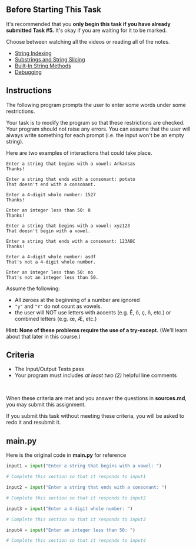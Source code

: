 ## Before Starting This Task

It's recommended that you **only begin this task if you have already submitted Task #5.** It's okay if you are waiting for it to be marked.

Choose between watching all the videos or reading all of the notes.

* [String Indexing](https://github.com/Kitchener-Waterloo-Collegiate-and-VS/ICS3U/blob/main/Unit%201/1.20%20String%20Indexing.md) 
* [Substrings and String Slicing](https://github.com/Kitchener-Waterloo-Collegiate-and-VS/ICS3U/blob/main/Unit%201/1.21%20Substrings%20and%20String%20Slicing.md)
* [Built-In String Methods](https://github.com/Kitchener-Waterloo-Collegiate-and-VS/ICS3U/blob/main/Unit%201/1.22%20String%20Methods.md)
* [Debugging](https://github.com/Kitchener-Waterloo-Collegiate-and-VS/ICS3U/blob/main/Unit%201/1.23%20Debugging.md)

## Instructions

The following program prompts the user to enter some words under some restrictions.

Your task is to modify the program so that these restrictions are checked. Your program should not raise any errors. You can assume that the user will always write something for each prompt (i.e. the input won't be an empty string).

Here are two examples of interactions that could take place.

```
Enter a string that begins with a vowel: Arkansas
Thanks!

Enter a string that ends with a consonant: potato
That doesn't end with a consonant.

Enter a 4-digit whole number: 1527
Thanks!

Enter an integer less than 50: 0
Thanks!
```

```
Enter a string that begins with a vowel: xyz123
That doesn't begin with a vowel.

Enter a string that ends with a consonant: 123ABC
Thanks!

Enter a 4-digit whole number: asdf
That's not a 4-digit whole number.

Enter an integer less than 50: no
That's not an integer less than 50.

```

Assume the following:
 * All zeroes at the beginning of a number are ignored 
 * `"y"` and `"Y"` do not count as vowels.
 * the user will NOT use letters with accents (e.g. É, ö, ç, ñ, etc.) or combined letters (e.g. œ, Æ, etc.)

**Hint: None of these problems require the use of a try-except.** (We'll learn about that later in this course.)

## Criteria
* The Input/Output Tests pass
* Your program must includes *at least two (2)* helpful line comments

&nbsp;&nbsp;

When these criteria are met and you answer the questions in **sources.md**, you may submit this assignment.

If you submit this task without meeting these criteria, you will be asked to redo it and resubmit it.

## main.py

Here is the original code in **main.py** for reference

```python
input1 = input("Enter a string that begins with a vowel: ")

# Complete this section so that it responds to input1

input2 = input("Enter a string that ends with a consonant: ")

# Complete this section so that it responds to input2

input3 = input("Enter a 4-digit whole number: ")

# Complete this section so that it responds to input3

input4 = input("Enter an integer less than 50: ")

# Complete this section so that it responds to input4
```
